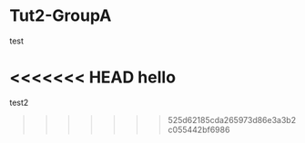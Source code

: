# Tut2-GroupA


test

<<<<<<< HEAD
hello
=======
test2
>>>>>>> 525d62185cda265973d86e3a3b2c055442bf6986
